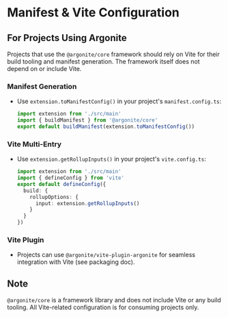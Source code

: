 # Manifest & Vite Configuration

## For Projects Using Argonite

Projects that use the `@argonite/core` framework should rely on Vite for their build tooling and manifest generation. The framework itself does not depend on or include Vite.

### Manifest Generation

- Use `extension.toManifestConfig()` in your project's `manifest.config.ts`:
  ```ts
  import extension from './src/main'
  import { buildManifest } from '@argonite/core'
  export default buildManifest(extension.toManifestConfig())
  ```

### Vite Multi-Entry

- Use `extension.getRollupInputs()` in your project's `vite.config.ts`:
  ```ts
  import extension from './src/main'
  import { defineConfig } from 'vite'
  export default defineConfig({
    build: {
      rollupOptions: {
        input: extension.getRollupInputs()
      }
    }
  })
  ```

### Vite Plugin

- Projects can use `@argonite/vite-plugin-argonite` for seamless integration with Vite (see packaging doc).

## Note

`@argonite/core` is a framework library and does not include Vite or any build tooling. All Vite-related configuration is for consuming projects only.